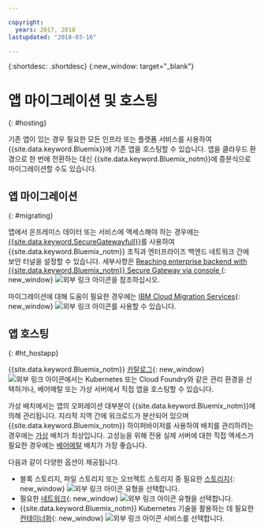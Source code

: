 ```yaml
---

copyright:
  years: 2017, 2018
lastupdated: "2018-03-16"

---
```


{:shortdesc: .shortdesc}
{:new_window: target="_blank"}

# 앱 마이그레이션 및 호스팅
{: #hosting}

기존 앱이 있는 경우 필요한 모든 인프라 또는 플랫폼 서비스를 사용하여 {{site.data.keyword.Bluemix}}에 기존 앱을 호스팅할 수 있습니다. 앱을 클라우드 환경으로 한 번에 전환하는 대신 {{site.data.keyword.Bluemix_notm}}에 증분식으로 마이그레이션할 수도 있습니다. 

## 앱 마이그레이션
{: #migrating}

앱에서 온프레미스 데이터 또는 서비스에 액세스해야 하는 경우에는 [{{site.data.keyword.SecureGatewayfull}}](../services/SecureGateway/secure_gateway.html)를 사용하여 {{site.data.keyword.Bluemix_notm}} 조직과 엔터프라이즈 백엔드 네트워크 간에 보안 터널을 설정할 수 있습니다. 세부사항은 [Reaching enterprise backend with {{site.data.keyword.Bluemix_notm}} Secure Gateway via console ](https://developer.ibm.com/bluemix/2015/04/01/reaching-enterprise-backend-bluemix-secure-gateway/){: new_window} ![외부 링크 아이콘](../icons/launch-glyph.svg)을 참조하십시오.

마이그레이션에 대해 도움이 필요한 경우에는 [IBM Cloud Migration Services](https://www.ibm.com/cloud/migration-services){: new_window} ![외부 링크 아이콘](../icons/launch-glyph.svg "외부 링크 아이콘")를 사용할 수 있습니다. 

## 앱 호스팅
{: #ht_hostapp}

{{site.data.keyword.Bluemix_notm}} [카탈로그](https://console.bluemix.net/catalog/?taxonomyNavigation=apps){: new_window} ![외부 링크 아이콘](../icons/launch-glyph.svg "외부 링크 아이콘")에서는 Kubernetes 또는 Cloud Foundry와 같은 관리 환경을 선택하거나, 베어메탈 또는 가상 서버에서 직접 앱을 호스팅할 수 있습니다. 

가상 배치에서는 앱의 오퍼레이션 대부분이 {{site.data.keyword.Bluemix_notm}}에 의해 관리됩니다. 지리적 지역 간에 워크로드가 분산되어 있으며 {{site.data.keyword.Bluemix_notm}} 하이퍼바이저를 사용하여 배치를 관리하려는 경우에는 [가상](../vsi/vsi_about.html) 배치가 최상입니다. 고성능을 위해 전용 실제 서버에 대한 직접 액세스가 필요한 경우에는 [베어메탈](../bare-metal/index.html) 배치가 가장 좋습니다. 

다음과 같이 다양한 옵션이 제공됩니다. 
* 블록 스토리지, 파일 스토리지 또는 오브젝트 스토리지 중 필요한 [스토리지](https://console.bluemix.net/catalog/?taxonomyNavigation=apps&category=slstorage){: new_window} ![외부 링크 아이콘](../icons/launch-glyph.svg "외부 링크 아이콘") 유형을 선택합니다. 
* 필요한 [네트워크](https://console.bluemix.net/catalog/?taxonomyNavigation=apps&category=slnetwork){: new_window} ![외부 링크 아이콘](../icons/launch-glyph.svg "외부 링크 아이콘") 유형을 선택합니다. 
* {{site.data.keyword.Bluemix_notm}} Kubernetes 기술을 활용하는 데 필요한 [컨테이너화](https://console.bluemix.net/catalog/?taxonomyNavigation=apps&category=containers){: new_window} ![외부 링크 아이콘](../icons/launch-glyph.svg "외부 링크 아이콘") 서비스를 선택합니다. 
